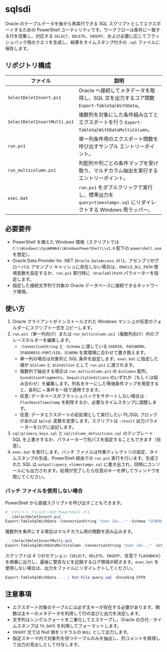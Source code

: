 # sqlsdi

Oracle のテーブルデータを後から再実行できる SQL スクリプトとしてエクスポートするための PowerShell ユーティリティです。ワークフローは条件に一致する行を収集し、対応する `SELECT`、`DELETE`、`INSERT`、および必要に応じてフラッシュバック用のクエリを生成し、結果をタイムスタンプ付きの `.sql` ファイルに保存します。

## リポジトリ構成

| ファイル | 説明 |
| ---- | ----------- |
| `SelectDeletInsert.ps1` | Oracle へ接続してメタデータを取得し、SQL 文を出力するコア関数 `Export-TableSqlWithData`。 |
| `SelectDeletInsertMulti.ps1` | 複数列を対象にした条件組み立てとエクスポートを行う `Export-TableSqlWithDataMultiColumn`。 |
| `run.ps1` | 単一列条件用のエクスポート関数を呼び出すサンプル エントリーポイント。 |
| `run_multicolumn.ps1` | 列配列や列ごとの条件マップを受け取り、マルチカラム抽出を実行するエントリーポイント。 |
| `exec.bat` | `run.ps1` をダブルクリックで実行し、標準出力を `query<timestamp>.sql` にリダイレクトする Windows 用ラッパー。 |

## 必要要件

* PowerShell を備えた Windows 環境（スクリプトでは `C:\\Windows\\SysWOW64\\WindowsPowerShell\\v1.0` 配下の `powershell.exe` を想定）。
* Oracle Data Provider for .NET (`Oracle.DataAccess.dll`)。アセンブリがグローバル アセンブリ キャッシュに存在しない場合は、`ORACLE_DLL_PATH` 環境変数を設定するか、`run.ps1` 実行時に `-OracleDllPath` パラメーターを指定します。
* 指定した接続文字列で対象の Oracle データベースに接続できるネットワーク環境。

## 使い方

1. Oracle クライアントがインストールされた Windows マシン上の任意のフォルダーにスクリプト一式をコピーします。
2. `run.ps1`（単一列向け）または `run_multicolumn.ps1`（複数列向け）内のプレースホルダーを編集します。
   * `-ConnectionString` と `-Schema` に渡している `USERID`、`PASSWORD`、`IPADDRESS:PORT/SID`、`SCHEMA` を実環境に合わせて置き換えます。
   * 単一列の場合は対象列と SQL 条件を設定します。`exec.bat` に指定した値が `$Column` と `$Condition` として `run.ps1` に渡されます。
   * 複数列で抽出する場合は `run_multicolumn.ps1` の `$columns` 配列、`$conditionFragments`、`$equalityConditions` のいずれか（もしくは組み合わせ）を編集します。列名をキーにした等価条件マップを用意すると、各列に `=` 条件を一括で適用できます。
   * 任意: データベースがフラッシュバックをサポートしない場合は `-FlashbackTimestamp` を削除するか、必要なタイムスタンプに調整します。
   * 任意: データエクスポートの前処理として実行したい PL/SQL ブロックがあれば `$plsql` 変数を変更します。スクリプトは `:result` 出力パラメーターをログに追記します。
3. `sql/primary_keys.sql` と `sql/column_definitions.sql` のテンプレート SQL を上書きするか、パラメーターで別パスを指定することもできます（任意）。
4. `exec.bat` を実行します。バッチ ファイルは作業ディレクトリの設定、タイムスタンプの生成、PowerShell 経由での `run.ps1` 実行を行います。生成された SQL は `output\\query_<timestamp>.sql` に書き出され、同時にコンソールにも出力されます。処理が完了したら任意のキーを押してウィンドウを閉じてください。

### バッチ ファイルを使用しない場合

PowerShell から直接スクリプトを呼び出すこともできます。

```powershell
# リポジトリ フォルダー内の PowerShell から
. .\SelectDeletInsert.ps1
Export-TableSqlWithData -ConnectionString "User Id=..." -Schema "SCHEMA" -TargetColumn "column_name" -ConditionSql "= 'value'" -FlashbackTimestamp "2025-08-17 19:00:00"
```

複数列を条件にする場合はマルチカラム用の関数を読み込みます。

```powershell
. .\SelectDeletInsertMulti.ps1
Export-TableSqlWithDataMultiColumn -ConnectionString "User Id=..." -Schema "SCHEMA" -TargetColumns @('PK_A', 'PK_B') -ConditionFragments @("PK_A = '001'", "PK_B = 'XYZ'")
```

スクリプトは 4 つのセクション（`SELECT`、`DELETE`、`INSERT`、任意で `FLASHBACK`）を順番に出力し、最後に警告などを記録するログ領域が続きます。`exec.bat` を使用しない場合は、出力をファイルにリダイレクトしてください。

```powershell
Export-TableSqlWithData ... | Out-File query.sql -Encoding UTF8
```

## 注意事項

* エクスポート対象のテーブルには必ず主キーが存在する必要があります。関数は主キーのメタデータを利用して行の並びと出力を決定します。
* 文字列はシングルクォートを二重化してエスケープし、Oracle の日付／タイムスタンプは `TO_DATE` を利用してフォーマットします。
* `INSERT` 文では Null 値をリテラルの `NULL` として出力します。
* 指定スキーマ内で対象列を持つテーブルのみを抽出し、列コメントを取得して出力の見出しとして付与します。
